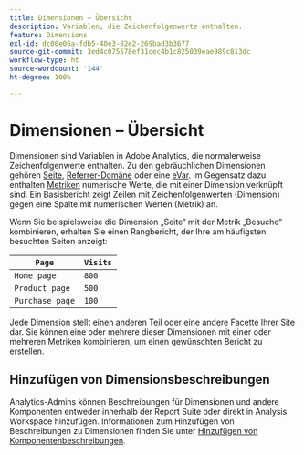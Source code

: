 ```yaml
---
title: Dimensionen – Übersicht
description: Variablen, die Zeichenfolgenwerte enthalten.
feature: Dimensions
exl-id: dc00e06a-fdb5-40e3-82e2-269bad3b3677
source-git-commit: 3ed4c075578ef31cec4b1c825039eae989c813dc
workflow-type: ht
source-wordcount: '144'
ht-degree: 100%

---
```


# Dimensionen – Übersicht

Dimensionen sind Variablen in Adobe Analytics, die normalerweise Zeichenfolgenwerte enthalten. Zu den gebräuchlichen Dimensionen gehören [Seite](page.md), [Referrer-Domäne](referring-domain.md) oder eine [eVar](evar.md). Im Gegensatz dazu enthalten [Metriken](../metrics/overview.md) numerische Werte, die mit einer Dimension verknüpft sind. Ein Basisbericht zeigt Zeilen mit Zeichenfolgenwerten (Dimension) gegen eine Spalte mit numerischen Werten (Metrik) an.

Wenn Sie beispielsweise die Dimension „Seite“ mit der Metrik „Besuche“ kombinieren, erhalten Sie einen Rangbericht, der Ihre am häufigsten besuchten Seiten anzeigt:

| `Page` | `Visits` |
| --- | --- |
| `Home page` | `800` |
| `Product page` | `500` |
| `Purchase page` | `100` |

Jede Dimension stellt einen anderen Teil oder eine andere Facette Ihrer Site dar. Sie können eine oder mehrere dieser Dimensionen mit einer oder mehreren Metriken kombinieren, um einen gewünschten Bericht zu erstellen.

## Hinzufügen von Dimensionsbeschreibungen

Analytics-Admins können Beschreibungen für Dimensionen und andere Komponenten entweder innerhalb der Report Suite oder direkt in Analysis Workspace hinzufügen. Informationen zum Hinzufügen von Beschreibungen zu Dimensionen finden Sie unter [Hinzufügen von Komponentenbeschreibungen](/help/analyze/analysis-workspace/components/add-component-descriptions.md).
